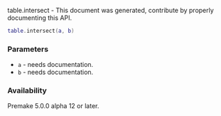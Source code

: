 table.intersect - This document was generated, contribute by properly documenting this API.

```lua
table.intersect(a, b)
```

### Parameters ###

* `a` - needs documentation.
* `b` - needs documentation.

### Availability ###

Premake 5.0.0 alpha 12 or later.

